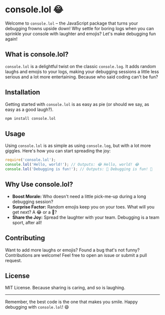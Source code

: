 # console.lol 😂

Welcome to `console.lol` – the JavaScript package that turns your debugging frowns upside down! Why settle for boring logs when you can sprinkle your console with laughter and emojis? Let's make debugging fun again!

## What is console.lol?

`console.lol` is a delightful twist on the classic `console.log`. It adds random laughs and emojis to your logs, making your debugging sessions a little less serious and a lot more entertaining. Because who said coding can't be fun?

## Installation

Getting started with `console.lol` is as easy as pie (or should we say, as easy as a good laugh?).

```bash
npm install console.lol
```

## Usage

Using `console.lol` is as simple as using `console.log`, but with a lot more giggles. Here's how you can start spreading the joy:


```javascript
require('console.lol');
console.lol('Hello, world!'); // Outputs: 😂 Hello, world! 😂
console.lol('Debugging is fun!'); // Outputs: 🤣 Debugging is fun! 🤣
```

## Why Use console.lol?

- **Boost Morale:** Who doesn't need a little pick-me-up during a long debugging session?
- **Surprise Factor:** Random emojis keep you on your toes. What will you get next? A 😂 or a 🤣?
- **Share the Joy:** Spread the laughter with your team. Debugging is a team sport, after all!

## Contributing

Want to add more laughs or emojis? Found a bug that's not funny? Contributions are welcome! Feel free to open an issue or submit a pull request.

## License

MIT License. Because sharing is caring, and so is laughing.

---

Remember, the best code is the one that makes you smile. Happy debugging with `console.lol`! 😄

